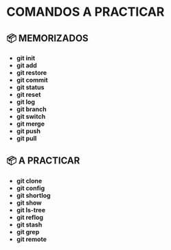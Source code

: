# COMANDOS A PRACTICAR

## 📦 MEMORIZADOS
- **git init**
- **git add**
- **git restore**
- **git commit**
- **git status**
- **git reset**
- **git log**
- **git branch**
- **git switch**
- **git merge**
- **git push**
- **git pull**

## 📦 A PRACTICAR
- **git clone**
- **git config**
- **git shortlog**
- **git show**
- **git ls-tree**
- **git reflog**
- **git stash**
- **git grep**
- **git remote**